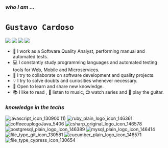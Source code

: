 ### *who I am ...*

# **`Gustavo Cardoso`**

[![](https://user-images.githubusercontent.com/52720347/120124075-c503b680-c188-11eb-80b6-a985c8220de9.png)](https://br.linkedin.com/in/gusstavocardoso)
[![](https://user-images.githubusercontent.com/52720347/120124096-f2506480-c188-11eb-824c-bd765b77d6a1.png)](mailto:gusstavocardoso@gmail.com)
[![](https://user-images.githubusercontent.com/52720347/120124301-2f692680-c18a-11eb-96fa-599d4e8cc96b.png)](https://www.youtube.com/gusstavocardoso)
[![](https://user-images.githubusercontent.com/52720347/120124330-532c6c80-c18a-11eb-925a-8ea66a54a1cb.png)](https://www.instagram.com/gusstavocardoso)


- 🧪 I work as a Software Quality Analyst, performing manual and automated tests.
- 💻 I constantly study programming languages and automated testing tools for Web, Mobile and Microservices.
- 🔭 I try to collaborate on software development and quality projects.
- 💡 I try to solve doubts and curiosities whenever necessary.
- 💬 Open to learn and share new knowledge.
- 📚 I like to read , 🤘 listen to music, 📺 watch series and 🎸 play the guitar.


### *knowledge in the techs* 
![javascript_icon_130900 (1)](https://user-images.githubusercontent.com/52720347/120117509-f027df00-c163-11eb-9f22-5e2a2ee19b49.png)
![ruby_plain_logo_icon_146361](https://user-images.githubusercontent.com/52720347/120117554-1baac980-c164-11eb-98a7-7e6861f65863.png)
![coffeecuplogoJava_5406](https://user-images.githubusercontent.com/52720347/120117599-56146680-c164-11eb-8677-c409c9034ffb.png)
![csharp_original_logo_icon_146578](https://user-images.githubusercontent.com/52720347/120117738-06826a80-c165-11eb-83f6-f6e168ec32df.png)
![postgresql_plain_logo_icon_146389](https://user-images.githubusercontent.com/52720347/120117837-9aeccd00-c165-11eb-8a90-6c438d5a0bd7.png)
![mysql_plain_logo_icon_146414](https://user-images.githubusercontent.com/52720347/120117855-afc96080-c165-11eb-8295-f4200a9e52e4.png)
![file_type_git_icon_130581](https://user-images.githubusercontent.com/52720347/121528043-7ac4d580-c9d1-11eb-9109-14861baf2ce0.png)
![cucumber_plain_logo_icon_146571](https://user-images.githubusercontent.com/52720347/120117685-b99e9400-c164-11eb-9c09-ed19167454fc.png)
![file_type_cypress_icon_130654](https://user-images.githubusercontent.com/52720347/120117626-77755280-c164-11eb-9c5c-4b14dc56bbe3.png)

<!-- ### *SQL knowledge*
![postgresql_plain_logo_icon_146389](https://user-images.githubusercontent.com/52720347/120117837-9aeccd00-c165-11eb-8a90-6c438d5a0bd7.png)
![mysql_plain_logo_icon_146414](https://user-images.githubusercontent.com/52720347/120117855-afc96080-c165-11eb-8295-f4200a9e52e4.png)


### *Knowledge in tools*
![git_original_wordmark_logo_icon_146510](https://user-images.githubusercontent.com/52720347/121527343-ab583f80-c9d0-11eb-86e5-0148fa90639b.png)
![file_type_git_icon_130581](https://user-images.githubusercontent.com/52720347/121528043-7ac4d580-c9d1-11eb-9109-14861baf2ce0.png)
![jenkins_logo_icon_170552](https://user-images.githubusercontent.com/52720347/121739979-ca3efa80-cad2-11eb-9d50-7b8dddf0f2e8.png)
![docker_original_wordmark_logo_icon_146557](https://user-images.githubusercontent.com/52720347/121740056-e5116f00-cad2-11eb-834a-6e69ad535859.png)


### *Tests*
![file_type_rspec_icon_130188](https://user-images.githubusercontent.com/52720347/121740171-1853fe00-cad3-11eb-90f2-1866230adfcf.png)
![mocha_plain_logo_icon_146426](https://user-images.githubusercontent.com/52720347/121740239-2f92eb80-cad3-11eb-978f-22861dc6eafe.png)
![cucumber_plain_logo_icon_146571](https://user-images.githubusercontent.com/52720347/120117685-b99e9400-c164-11eb-9c09-ed19167454fc.png)
![file_type_cypress_icon_130654](https://user-images.githubusercontent.com/52720347/120117626-77755280-c164-11eb-9c5c-4b14dc56bbe3.png)


 -->
<!--
![javascript_icon_130900 (1)](https://user-images.githubusercontent.com/52720347/120117509-f027df00-c163-11eb-9f22-5e2a2ee19b49.png)
![ruby_plain_logo_icon_146361](https://user-images.githubusercontent.com/52720347/120117554-1baac980-c164-11eb-98a7-7e6861f65863.png)
![coffeecuplogoJava_5406](https://user-images.githubusercontent.com/52720347/120117599-56146680-c164-11eb-8677-c409c9034ffb.png)
![csharp_original_logo_icon_146578](https://user-images.githubusercontent.com/52720347/120117738-06826a80-c165-11eb-83f6-f6e168ec32df.png)
![file_type_cypress_icon_130654](https://user-images.githubusercontent.com/52720347/120117626-77755280-c164-11eb-9c5c-4b14dc56bbe3.png)
![cucumber_plain_logo_icon_146571](https://user-images.githubusercontent.com/52720347/120117685-b99e9400-c164-11eb-9c09-ed19167454fc.png)
![git_original_wordmark_logo_icon_146510](https://user-images.githubusercontent.com/52720347/120117767-287bed00-c165-11eb-9351-21413dba0ac1.png)
![postgresql_plain_logo_icon_146389](https://user-images.githubusercontent.com/52720347/120117837-9aeccd00-c165-11eb-8a90-6c438d5a0bd7.png)
![mysql_plain_logo_icon_146414](https://user-images.githubusercontent.com/52720347/120117855-afc96080-c165-11eb-8295-f4200a9e52e4.png)
![file_type_vscode_icon_130084](https://user-images.githubusercontent.com/52720347/120118019-b906fd00-c166-11eb-9325-d5cb838ba254.png)
-->




